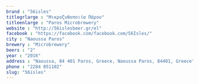 ```yaml
---
brand : "56isles"
titlegrlarge : "Μικροζυθοποιία Πάρου"
titleenlarge : "Paros Microbrewery"
website : "http://56islesbeer.gr/el"
facebook : "https://facebook.com/facebook.com/56Isles/"
city : "Naoussa Paros"
brewery : "Microbrewery"
beers : "2"
year : "2016"
address : "Naoussa, 84 401 Paros, Greece, Naoussa Paros, 84401, Greece"
phone : "2284 051102"
slug: "56isles"
---
```

